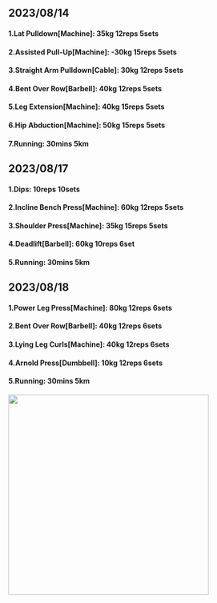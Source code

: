 ## 2023/08/14
#### 1.Lat Pulldown\[Machine\]: 35kg 12reps 5sets
#### 2.Assisted Pull-Up\[Machine\]: -30kg 15reps 5sets
#### 3.Straight Arm Pulldown\[Cable\]: 30kg 12reps 5sets
#### 4.Bent Over Row\[Barbell\]: 40kg 12reps 5sets
#### 5.Leg Extension\[Machine\]: 40kg 15reps 5sets
#### 6.Hip Abduction\[Machine\]: 50kg 15reps 5sets
#### 7.Running: 30mins 5km

## 2023/08/17
#### 1.Dips: 10reps 10sets
#### 2.Incline Bench Press\[Machine\]: 60kg 12reps 5sets
#### 3.Shoulder Press\[Machine\]: 35kg 15reps 5sets
#### 4.Deadlift\[Barbell\]: 60kg 10reps 6set
#### 5.Running: 30mins 5km

## 2023/08/18
#### 1.Power Leg Press\[Machine\]: 80kg 12reps 6sets
#### 2.Bent Over Row\[Barbell\]: 40kg 12reps 6sets
#### 3.Lying Leg Curls\[Machine\]: 40kg 12reps 6sets
#### 4.Arnold Press\[Dumbbell\]: 10kg 12reps 6sets
#### 5.Running: 30mins 5km

<img src='../_resources/__100.png' width='400px' />
